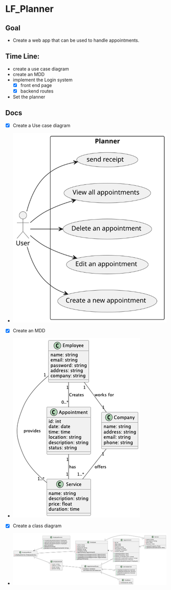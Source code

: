 # LF_Planner

## Goal
- Create a web app that can be used to handle appointments.

## Time Line:
- create a use case diagram
- create an MDD
- implement the Login system
    - [X] front end page 
    - [x] backend routes 
- Set the planner  


## Docs
- [x] Create a Use case diagram  
- ![Use case](/Docs/out/usecase%20diagram%20version%201.svg)
- [x] Create an MDD  
- ![MDD](/Docs/out/Mdd%20version%201.png)
- [X] Create a class diagram  
- ![MDD](/Docs/out/DC%20version%201.svg)
